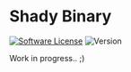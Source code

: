 # Shady Binary
[![Software License](https://img.shields.io/badge/license-GNU%20GPL%20V2-green.svg?style=flat-square)](LICENSE) ![Version](https://img.shields.io/badge/version-0.0.1-red.svg?style=flat-square)

Work in progress.. ;)
